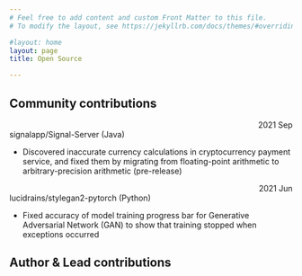 ```yaml
---
# Feel free to add content and custom Front Matter to this file.
# To modify the layout, see https://jekyllrb.com/docs/themes/#overriding-theme-defaults

#layout: home
layout: page
title: Open Source

---
```


## Community contributions

<div style="text-align: right">2021 Sep</div>
signalapp/Signal-Server (Java)

- Discovered inaccurate currency calculations in cryptocurrency payment service, and fixed them by migrating from floating-point arithmetic to arbitrary-precision arithmetic (pre-release)

<div style="text-align: right">2021 Jun</div>
lucidrains/stylegan2-pytorch (Python) 

- Fixed accuracy of model training progress bar for Generative Adversarial Network (GAN) to show that training stopped when exceptions occurred

## Author & Lead contributions

